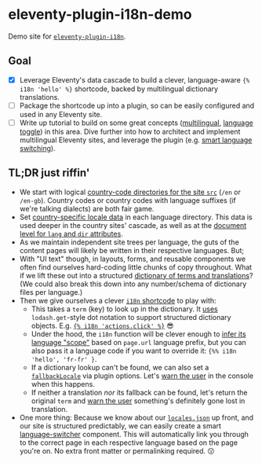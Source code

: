 # eleventy-plugin-i18n-demo

Demo site for [`eleventy-plugin-i18n`](https://github.com/adamduncan/eleventy-plugin-i18n).

## Goal

- [x] Leverage Eleventy's data cascade to build a clever, language-aware `{% i18n 'hello' %}` shortcode, backed by multilingual dictionary translations.
- [ ] Package the shortcode up into a plugin, so can be easily configured and used in any Eleventy site.
- [ ] Write up tutorial to build on some great concepts ([multilingual](https://www.webstoemp.com/blog/multilingual-sites-eleventy/), [language toggle](https://www.webstoemp.com/blog/language-switcher-multilingual-jamstack-sites/)) in this area. Dive further into how to architect and implement multilingual Eleventy sites, and leverage the plugin (e.g. [smart language switching](https://github.com/adamduncan/eleventy-plugin-i18n-demo/blob/master/src/_includes/components/language-selector.njk)).

## TL;DR just riffin'

- We start with logical [country-code directories for the site `src`](https://github.com/adamduncan/eleventy-plugin-i18n-demo/tree/master/src) (`/en` or `/en-gb`). Country codes or country codes with language suffixes (if we're talking dialects) are both fair game.
- Set [country-specific locale data](https://github.com/adamduncan/eleventy-plugin-i18n-demo/blob/master/src/en-gb/en-gb.json) in each language directory. This data is used deeper in the country sites' cascade, as well as at the [document level for `lang` and `dir` attributes](https://github.com/adamduncan/eleventy-plugin-i18n-demo/blob/master/src/_includes/layouts/base.njk#L2).
- As we maintain independent site trees per language, the guts of the content pages will likely be written in their respective languages. But;
- With "UI text" though, in layouts, forms, and reusable components we often find ourselves hard-coding little chunks of copy throughout. What if we lift these out into a structured [dictionary of terms and translations](https://github.com/adamduncan/eleventy-plugin-i18n-demo/blob/master/src/_data/i18n/index.js)? (We could also break this down into any number/schema of dictionary files per language.)
- Then we give ourselves a clever [`i18n` shortcode](https://github.com/adamduncan/eleventy-plugin-i18n-demo/blob/master/src/_11ty/shortcodes/i18n.js) to play with:
	- This takes a `term` (key) to look up in the dictionary. It [uses](https://github.com/adamduncan/eleventy-plugin-i18n-demo/blob/master/src/_11ty/shortcodes/i18n.js#L19) `lodash.get`-style dot notation to support structured dictionary objects. E.g. [`{% i18n 'actions.click' %}`](https://github.com/adamduncan/eleventy-plugin-i18n-demo/blob/master/src/_data/i18n/index.js#L31-L43) :sunglasses: 
	- Under the hood, the `i18n` function will be clever enough to [infer its language "scope"](https://github.com/adamduncan/eleventy-plugin-i18n-demo/blob/master/src/_11ty/shortcodes/i18n.js#L15) based on `page.url` language prefix, but you can also pass it a language code if you want to override it: `{%% i18n 'hello', 'fr-fr' }`.
	- If a dictionary lookup can't be found, we can also set a [`fallbackLocale`](https://github.com/adamduncan/eleventy-plugin-i18n-demo/blob/master/.eleventy.js#L13) via plugin options. Let's [warn the user](https://github.com/adamduncan/eleventy-plugin-i18n-demo/blob/master/src/_11ty/shortcodes/i18n.js#L24-L28) in the console when this happens.
	- If neither a translation _nor_ its fallback can be found, let's return the original `term` and [warn the user](https://github.com/adamduncan/eleventy-plugin-i18n-demo/blob/master/src/_11ty/shortcodes/i18n.js#L40-L44) something's definitely gone lost in translation.
- One more thing: Because we know about our [`locales.json`](https://github.com/adamduncan/eleventy-plugin-i18n-demo/blob/master/src/_data/locales.js) up front, and our site is structured predictably, we can easily create a smart [language-switcher](https://github.com/adamduncan/eleventy-plugin-i18n-demo/blob/master/src/_includes/components/language-selector.njk) component. This will automatically link you through to the correct page in each respective language based on the page you're on. No extra front matter or permalinking required. :kissing: